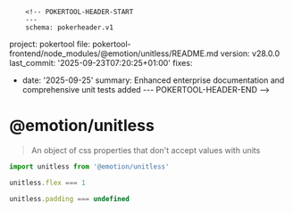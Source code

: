         <!-- POKERTOOL-HEADER-START
        ---
        schema: pokerheader.v1
project: pokertool
file: pokertool-frontend/node_modules/@emotion/unitless/README.md
version: v28.0.0
last_commit: '2025-09-23T07:20:25+01:00'
fixes:
- date: '2025-09-25'
  summary: Enhanced enterprise documentation and comprehensive unit tests added
        ---
        POKERTOOL-HEADER-END -->
# @emotion/unitless

> An object of css properties that don't accept values with units

```jsx
import unitless from '@emotion/unitless'

unitless.flex === 1

unitless.padding === undefined
```
